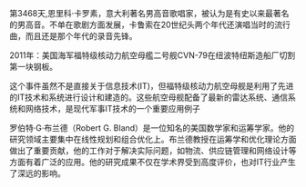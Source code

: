 第3468天,恩里科·卡罗素，意大利著名男高音歌唱家，被认为是有史以来最著名的男高音。不单在歌剧方面发展，卡鲁索在20世纪头两个年代还演唱当时的流行曲，而且还是那个年代的录音先锋。

2011年：美国海军福特级核动力航空母艦二号舰CVN-79在纽波特纽斯造船厂切割第一块钢板。

这个事件虽然不是直接关于信息技术(IT)，但福特级核动力航空母舰是利用了先进的IT技术和系统进行设计和建造的。这些航空母舰配备了最新的雷达系统、通信系统和网络技术，是现代军事IT技术的一个重要应用例子


罗伯特·G·布兰德（Robert G. Bland）是一位知名的美国数学家和运筹学家。他的研究领域主要集中在线性规划和组合优化上。布兰德教授在运筹学和优化理论方面做出了重要贡献，他的工作对于解决实际问题，如物流、供应链管理和网络设计等方面有着广泛的应用。他的研究成果不仅在学术界受到高度评价，也对IT行业产生了深远的影响。